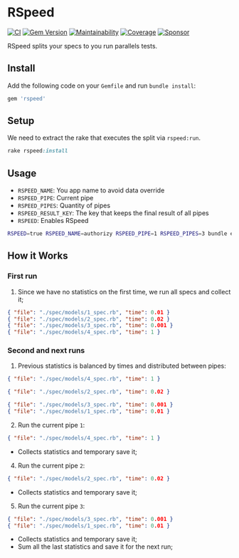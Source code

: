 # RSpeed

[![CI](https://github.com/wbotelhos/rspeed/workflows/CI/badge.svg)](https://github.com/wbotelhos/rspeed/actions)
[![Gem Version](https://badge.fury.io/rb/rspeed.svg)](https://badge.fury.io/rb/rspeed)
[![Maintainability](https://api.codeclimate.com/v1/badges/f312587b4f126bb13e85/maintainability)](https://codeclimate.com/github/wbotelhos/rspeed/maintainability)
[![Coverage](https://codecov.io/gh/wbotelhos/rspeed/branch/main/graph/badge.svg)](https://codecov.io/gh/wbotelhos/rspeed)
[![Sponsor](https://img.shields.io/badge/sponsor-%3C3-green)](https://www.patreon.com/wbotelhos)

RSpeed splits your specs to you run parallels tests.

## Install

Add the following code on your `Gemfile` and run `bundle install`:

```ruby
gem 'rspeed'
```

## Setup

We need to extract the rake that executes the split via `rspeed:run`.

```ruby
rake rspeed:install
```

## Usage

- `RSPEED_NAME`: You app name to avoid data override
- `RSPEED_PIPE`: Current pipe
- `RSPEED_PIPES`: Quantity of pipes
- `RSPEED_RESULT_KEY`: The key that keeps the final result of all pipes
- `RSPEED`: Enables RSpeed

```sh
RSPEED=true RSPEED_NAME=authorizy RSPEED_PIPE=1 RSPEED_PIPES=3 bundle exec rake rspeed:run
```

## How it Works

### First run

1. Since we have no statistics on the first time, we run all specs and collect it;

```json
{ "file": "./spec/models/1_spec.rb", "time": 0.01 }
{ "file": "./spec/models/2_spec.rb", "time": 0.02 }
{ "file": "./spec/models/3_spec.rb", "time": 0.001 }
{ "file": "./spec/models/4_spec.rb", "time": 1 }
```

### Second and next runs

1. Previous statistics is balanced by times and distributed between pipes:

```json
{ "file": "./spec/models/4_spec.rb", "time": 1 }
```

```json
{ "file": "./spec/models/2_spec.rb", "time": 0.02 }
```

```json
{ "file": "./spec/models/3_spec.rb", "time": 0.001 }
{ "file": "./spec/models/1_spec.rb", "time": 0.01 }
```

2. Run the current pipe `1`:

```json
{ "file": "./spec/models/4_spec.rb", "time": 1 }
```

- Collects statistics and temporary save it;

4. Run the current pipe `2`:

```json
{ "file": "./spec/models/2_spec.rb", "time": 0.02 }
```

- Collects statistics and temporary save it;

5. Run the current pipe `3`:

```json
{ "file": "./spec/models/3_spec.rb", "time": 0.001 }
{ "file": "./spec/models/1_spec.rb", "time": 0.01 }
```

- Collects statistics and temporary save it;
- Sum all the last statistics and save it for the next run;
